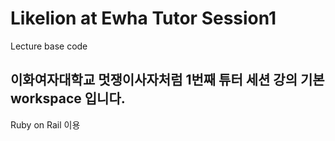 # Likelion at Ewha Tutor Session1
Lecture base code 


## 이화여자대학교 멋쟁이사자처럼 1번째 튜터 세션 강의 기본 workspace 입니다.

Ruby on Rail 이용 


